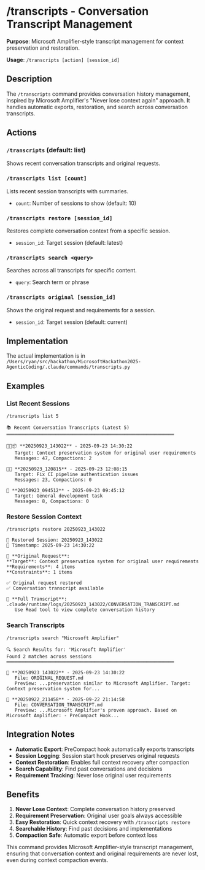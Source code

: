 # /transcripts - Conversation Transcript Management

**Purpose**: Microsoft Amplifier-style transcript management for context preservation and restoration.

**Usage**: `/transcripts [action] [session_id]`

## Description

The `/transcripts` command provides conversation history management, inspired by Microsoft Amplifier's "Never lose context again" approach. It handles automatic exports, restoration, and search across conversation transcripts.

## Actions

### `/transcripts` (default: list)

Shows recent conversation transcripts and original requests.

### `/transcripts list [count]`

Lists recent session transcripts with summaries.

- `count`: Number of sessions to show (default: 10)

### `/transcripts restore [session_id]`

Restores complete conversation context from a specific session.

- `session_id`: Target session (default: latest)

### `/transcripts search <query>`

Searches across all transcripts for specific content.

- `query`: Search term or phrase

### `/transcripts original [session_id]`

Shows the original request and requirements for a session.

- `session_id`: Target session (default: current)

## Implementation

The actual implementation is in `/Users/ryan/src/hackathon/MicrosoftHackathon2025-AgenticCoding/.claude/commands/transcripts.py`

## Examples

### List Recent Sessions

```
/transcripts list 5

📚 Recent Conversation Transcripts (Latest 5)
═════════════════════════════════════════════════════════════

🎯💬📦 **20250923_143022** - 2025-09-23 14:30:22
   Target: Context preservation system for original user requirements
   Messages: 47, Compactions: 2

🎯💬 **20250923_120815** - 2025-09-23 12:08:15
   Target: Fix CI pipeline authentication issues
   Messages: 23, Compactions: 0

📝 **20250923_094512** - 2025-09-23 09:45:12
   Target: General development task
   Messages: 8, Compactions: 0
```

### Restore Session Context

```
/transcripts restore 20250923_143022

🔄 Restored Session: 20250923_143022
📅 Timestamp: 2025-09-23 14:30:22

🎯 **Original Request**:
**Target**: Context preservation system for original user requirements
**Requirements**: 4 items
**Constraints**: 1 items

✅ Original request restored
✅ Conversation transcript available

📖 **Full Transcript**: .claude/runtime/logs/20250923_143022/CONVERSATION_TRANSCRIPT.md
   Use Read tool to view complete conversation history
```

### Search Transcripts

```
/transcripts search "Microsoft Amplifier"

🔍 Search Results for: 'Microsoft Amplifier'
Found 2 matches across sessions
═════════════════════════════════════════════════════════════

📄 **20250923_143022** - 2025-09-23 14:30:22
   File: ORIGINAL_REQUEST.md
   Preview: ...preservation similar to Microsoft Amplifier. Target: Context preservation system for...

📄 **20250922_211458** - 2025-09-22 21:14:58
   File: CONVERSATION_TRANSCRIPT.md
   Preview: ...Microsoft Amplifier's proven approach. Based on Microsoft Amplifier: - PreCompact Hook...
```

## Integration Notes

- **Automatic Export**: PreCompact hook automatically exports transcripts
- **Session Logging**: Session start hook preserves original requests
- **Context Restoration**: Enables full context recovery after compaction
- **Search Capability**: Find past conversations and decisions
- **Requirement Tracking**: Never lose original user requirements

## Benefits

1. **Never Lose Context**: Complete conversation history preserved
2. **Requirement Preservation**: Original user goals always accessible
3. **Easy Restoration**: Quick context recovery with `/transcripts restore`
4. **Searchable History**: Find past decisions and implementations
5. **Compaction Safe**: Automatic export before context loss

This command provides Microsoft Amplifier-style transcript management, ensuring that conversation context and original requirements are never lost, even during context compaction events.
